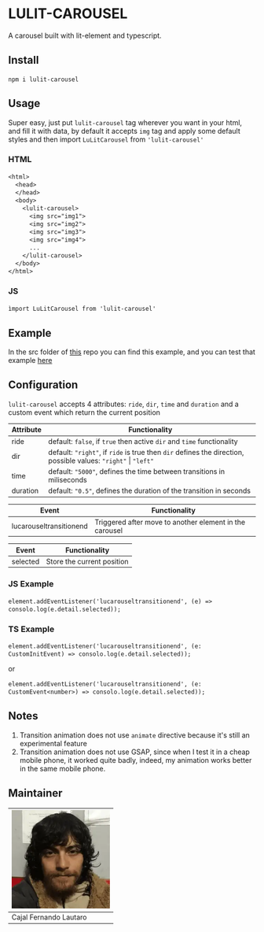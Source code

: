 # LULIT-CAROUSEL

A carousel built with lit-element and typescript.

## Install

```
npm i lulit-carousel
```

## Usage

Super easy, just put `lulit-carousel` tag wherever you want in your html,
and fill it with data, by default it accepts `img` tag and
apply some default styles and then import `LuLitCarousel` from `'lulit-carousel'`

### HTML

```
<html>
  <head>
  </head>
  <body>
    <lulit-carousel>
      <img src="img1">
      <img src="img2">
      <img src="img3">
      <img src="img4">
      ...
    </lulit-carousel>
  </body>
</html>
```

### JS

`ìmport LuLitCarousel from 'lulit-carousel'`

## Example

In the src folder of [this](https://github.com/lufffer/LULIT-CAROUSEL) repo you can find this example,
and you can test that example [here](https://lufffer.github.io/LULIT-CAROUSEL/)

## Configuration

`lulit-carousel` accepts 4 attributes: `ride`, `dir`, `time` and `duration` and a custom event which return the current position

| Attribute | Functionality                                                                                                  |
| --------- | -------------------------------------------------------------------------------------------------------------- |
| ride      | default: `false`, if `true` then active `dir` and `time` functionality                                         |
| dir       | default: `"right"`, if `ride` is true then `dir` defines the direction, possible values: `"right"` \| `"left"` |
| time      | default: `"5000"`, defines the time between transitions in miliseconds                                         |
| duration  | default: `"0.5"`, defines the duration of the transition in seconds                                            |

| Event                   | Functionality                                           |
| ----------------------- | ------------------------------------------------------- |
| lucarouseltransitionend | Triggered after move to another element in the carousel |

| Event    | Functionality              |
| -------- | -------------------------- |
| selected | Store the current position |

### JS Example

```
element.addEventListener('lucarouseltransitionend', (e) => consolo.log(e.detail.selected));
```

### TS Example

```
element.addEventListener('lucarouseltransitionend', (e: CustomInitEvent) => consolo.log(e.detail.selected));
```

or

```
element.addEventListener('lucarouseltransitionend', (e: CustomEvent<number>) => consolo.log(e.detail.selected));
```

## Notes

1. Transition animation does not use `animate` directive because it's still an experimental feature
2. Transition animation does not use GSAP, since when I test it in a cheap mobile phone, it worked quite badly,
   indeed, my animation works better in the same mobile phone.

## Maintainer

| <img src="https://github.com/lufffer/LULIT-CAROUSEL/blob/master/yo.png?raw=true" width="200" height="200" /> |
| ------------------------------------------------------------------------------------------------------------ |
| Cajal Fernando Lautaro                                                                                       |
